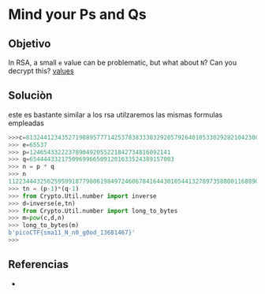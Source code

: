 # Mind your Ps and Qs
## Objetivo
In RSA, a small `e` value can be problematic, but what about `N`? Can you decrypt this? [values](https://mercury.picoctf.net/static/2604f8b51a5cc62d38a3736938f19cef/values)

## Soluciòn
este es bastante similar a los rsa utilzaremos las mismas formulas empleadas 
```python
>>>c=81324412343527190895777142537838333832920579264010533029282104230006461420086153423
>>> e=65537
>>> p=1246543322237890492055221842734816092141
>>> q=65444433217509699665091201633524389157003
>>> n = p * q
>>> n
1122344432562595991877980619849724606784164430105441327897358800116889057763413423
>>> tn = (p-1)*(q-1)
>>> from Crypto.Util.number import inverse
>>> d=inverse(e,tn)
>>> from Crypto.Util.number import long_to_bytes
>>> m=pow(c,d,n)
>>> long_to_bytes(m)
b'picoCTF{sma11_N_n0_g0od_13681467}'
>>>
```

## Referencias
- []()